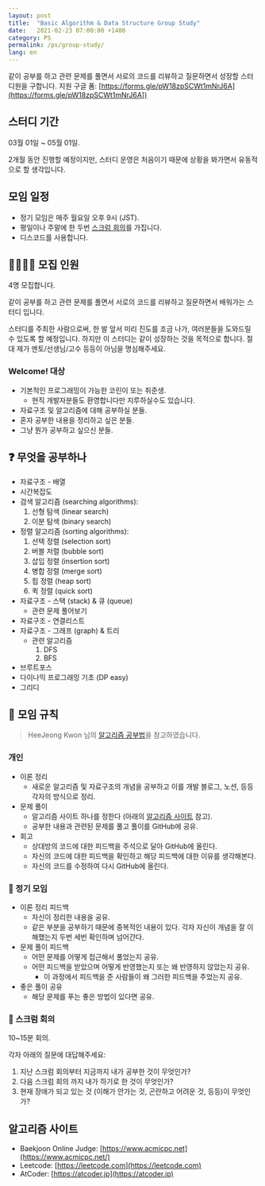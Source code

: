 ```yaml
---
layout: post
title:  "Basic Algorithm & Data Structure Group Study"
date:   2021-02-23 07:00:00 +1400
category: PS
permalink: /ps/group-study/
lang: en
---
```


같이 공부를 하고 관련 문제를 풀면서 서로의 코드를 리뷰하고 질문하면서 성장할 스터디원을 구합니다.
지원 구글 폼: [https://forms.gle/pW18zpSCWt1mNrJ6A](https://forms.gle/pW18zpSCWt1mNrJ6A])

## 스터디 기간
03월 01일 ~ 05월 01일.

2개월 동안 진행할 예정이지만,
스터디 운영은 처음이기 때문에 상황을 봐가면서 유동적으로 할 생각입니다.

## 모임 일정 
- 정기 모임은 매주 월요일 오후 9시 (JST).
- 평일이나 주말에 한 두번 [스크럼 회의](#scrum)를 가집니다.
- 디스코드를 사용합니다.

## 👨‍🔧👩‍🔧 모집 인원

4명 모집합니다. 

같이 공부를 하고 관련 문제를 풀면서 서로의 코드를 리뷰하고 질문하면서 배워가는 스터디 입니다.

스터디를 주최한 사람으로써, 한 발 앞서 미리 진도를 조금 나가, 여러분들을 도와드릴 수 있도록 할 예정입니다. 하지만 이 스터디는 같이 성장하는 것을 목적으로 합니다. 절대 제가 멘토/선생님/고수 등등이 아님을 명심해주세요.

### Welcome! 대상
- 기본적인 프로그래밍이 가능한 코린이 또는 취준생. 
    - 현직 개발자분들도 환영합니다만 지루하실수도 있습니다.
- 자료구조 및 알고리즘에 대해 공부하실 분들.
- 혼자 공부한 내용을 정리하고 싶은 분들.
- 그냥 뭔가 공부하고 싶으신 분들.

## ❓ 무엇을 공부하나

- 자료구조 - 배열
- 시간복잡도
- 검색 알고리즘 (searching algorithms):
    1. 선형 탐색 (linear search)
    2. 이분 탐색 (binary search)
- 정렬 알고리즘 (sorting algorithms):
    1. 선택 정렬 (selection sort)
    2. 버블 저렬 (bubble sort)
    3. 삽입 정렬 (insertion sort)
    4. 병합 정렬 (merge sort)
    5. 힙 정렬 (heap sort)
    6. 퀵 정렬 (quick sort)
- 자료구조 - 스택 (stack) & 큐 (queue)
    - 관련 문제 풀어보기
- 자료구조 - 연결리스트
- 자료구조 - 그래프 (graph) & 트리
    - 관련 알고리즘
        1. DFS
        2. BFS 
- 브루트포스
- 다이나믹 프로그래밍 기초 (DP easy)
- 그리디

## 📔 모임 규칙
> HeeJeong Kwon 님의 [알고리즘 공부법](https://gmlwjd9405.github.io/2018/05/14/how-to-study-algorithms.html)을 참고하였습니다.

### 개인
- 이론 정리
    - 새로운 알고리즘 및 자료구조의 개념을 공부하고 이를 개발 블로그, 노션, 등등 각자의 방식으로 정리.
- 문제 풀이
    - 알고리즘 사이트 하나를 정한다 (아래의 [알고리즘 사이트](#algo-site) 참고).
    - 공부한 내용과 관련된 문제를 풀고 풀이를 GitHub에 공유.
- 회고
    - 상대방의 코드에 대한 피드백을 주석으로 달아 GitHub에 올린다.
    - 자신의 코드에 대한 피드백을 확인하고 해당 피드백에 대한 이유를 생각해본다.
    - 자신의 코드를 수정하여 다시 GitHub에 올린다.

###  🤼 정기 모임
- 이론 정리 피드백
    - 자신이 정리한 내용을 공유.
    - 같은 부분을 공부하기 때문에 중복적인 내용이 있다. 각자 자신이 개념을 잘 이해했는지 두번 세번 확인하며 넘어간다.
- 문제 풀이 피드백
    - 어떤 문제를 어떻게 접근해서 풀었는지 공유.
    - 어떤 피드백을 받았으며 어떻게 반영했는지 또는 왜 반영하지 않았는지 공유.
        - 이 과정에서 피드백을 준 사람들이 왜 그러한 피드백을 주었는지 공유.
- 좋은 풀이 공유
    - 해당 문제를 푸는 좋은 방법이 있다면 공유. 

### 🤼 스크럼 회의 <span id="scrum"></span>
10~15분 회의. 

각자 아래의 질문에 대답해주세요:
1. 지난 스크럼 회의부터 지금까지 내가 공부한 것이 무엇인가? 
2. 다음 스크럼 회의 까지 내가 하기로 한 것이 무엇인가?
3. 현재 장애가 되고 있는 것 (이해가 안가는 것, 곤란하고 어려운 것, 등등)이 무엇인가?

<!-- ## ✏️ 공부법

1. 먼저 알고리즘의 개념을 공부하여 이해한다.
2. 관련된 알고리즘 문제를 풀어본다.
    - 한 문제는 길어야 2시간 정도만 고민한다.
    - 모르겠으면 포기하고 정답 소스를 보거나 다른 사람의 풀이를 본다.
    - 완벽하지 않아도 일부만 이해하는 것으로 충분하다!
3. 1, 2번에서 이해가 잘 가지 않는 부분이 있으면 질문한다.
    - 설마 이런 것을 질문해도 될까 고민되는 것도 질문해야 한다.
    - 스터디원, 친구 또는 커뮤니티를 적극 활용하자!
4. 1, 2, 3번 후에 알고리즘을 다시 이해해보고 문제도 다시 풀어본다.
    - 모르겠으면 포기하고 다시 풀이를 본다.
    - 그래도 모르겠으면, 다른 일을 하거나, 놀러 나가거나, 다른 알고리즘 이론에 대해 공부하거나 다른 알고리즘 문제를 풀어본다.

### 🔍 TIP

- 충분히 고민해보고 최대한 노력해보고 나서 포기하는 것이 중요하다.
- 스스로 생각해서 해결하지 않고 답을 보고 해결했어도 그 문제는 해결했다고 생각하자.
    - 1개를 3일에 걸쳐서 푸는 것보다 3개를 1일 동안 푸는 것이 더 좋다.
- 사용할 수 있는 관련된 라이브러리를 익혀서 사용하자.
    - 미적분 문제를 풀기 위해서 굳이 미적분을 스스로 생각해서 만들 필요가 없이 공식을 이용하는 것과 같은 개념이다. -->

## 알고리즘 사이트 <span id="algo-site"></span>

- Baekjoon Online Judge: [https://www.acmicpc.net](https://www.acmicpc.net/)
- Leetcode: [https://leetcode.com](https://leetcode.com)
- AtCoder: [https://atcoder.jp](https://atcoder.jp)

<!-- 
--- 

## Reference
- [https://baactree.tistory.com/14](https://baactree.tistory.com/14)
- [https://blog.naver.com/kks227/220769870195](https://blog.naver.com/kks227/220769870195)
- [https://gmlwjd9405.github.io/2018/05/14/how-to-study-algorithms.html](https://gmlwjd9405.github.io/2018/05/14/how-to-study-algorithms.html) -->